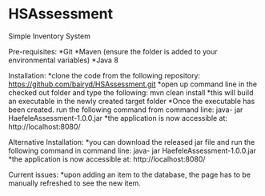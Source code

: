 # HSAssessment

Simple Inventory System

Pre-requisites:
 *Git
 *Maven (ensure the folder is added to your environmental variables)
 *Java 8
 
Installation:
 *clone the code from the following repository: https://github.com/bairyd/HSAssessment.git
 *open up command line in the checked out folder and type the following: mvn clean install
  *this will build an executable in the newly created target folder
 *Once the executable has been created. run the following command from command line: java- jar HaefeleAssessment-1.0.0.jar
 *the application is now accessible at: http://localhost:8080/
 
Alternative Installation:
 *you can download the released jar file and run the following command in command line: java- jar HaefeleAssessment-1.0.0.jar
 *the application is now accessible at: http://localhost:8080/
 
Current issues:
 *upon adding an item to the database, the page has to be manually refreshed to see the new item.